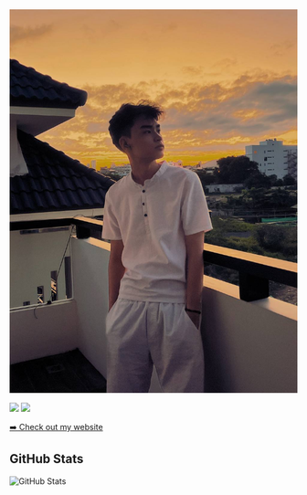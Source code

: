 <img src="image.png" alt="GitHub README header image">
<p><a href="https://www.twitter.com/haunexd2311"><img src="https://img.shields.io/badge/twitter-%231DA1F2.svg?&style=for-the-badge&logo=twitter&logoColor=white" height=25></a> <a href="https://www.instagram.com/_huarie/"><img src="https://img.shields.io/badge/instagram-%23E4405F.svg?&style=for-the-badge&logo=instagram&logoColor=white" height=25></a></p>
<p><a href="https://www.haunexd.com">➡️ Check out my website</a></p>
<h2>GitHub Stats</h2>
<p><img src="https://github-readme-stats.vercel.app/api?username=haune2311&amp;show_icons=true" alt="GitHub Stats"></p>
